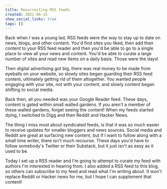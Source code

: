 ```yaml
---
title: Resurrecting RSS feeds
created: 2022-06-15
show_social_links: true
tags: []
---
```


Back when I was a young lad, RSS feeds were _the_ way to stay up to date on news, blogs, and other content. You'd find sites you liked, then add their content to your RSS feed reader and then you'd be able to go to a single place to view all your news and content. You'd be able to curate a large number of sites and read new items on a daily basis. Those were the days!

Then digital advertising got big, there was real money to be made from eyeballs on your website, so slowly sites began guarding their RSS feed content, ultimately getting rid of them altogether. You wanted people engaging with your site, not with your content, and slowly content began shifting to social media.

Back then, all you needed was your Google Reader feed. These days, content is gated within small walled gardens. If you aren't a member of these walled gardens, forget seeing the content! When my feeds started dying, I switched to Digg and then Reddit and Hacker News.

The thing I miss most about syndicated feeds, is that it was so much easier to receive updates for smaller bloggers and news sources. Social media and Reddit are great at surfacing new content, but if I want to follow along with a small time writer, there isn't much recourse. These days you'd have to follow somebody's Twitter or their Substack, but it just isn't as easy as it used to be.

Today I set up a RSS reader and I'm going to attempt to curate my feed with authors I'm interested in hearing from. I also added a RSS feed to this blog, so others can subscribe to my feed and read what I'm writing about. It won't replace Reddit or Hacker news for me, but I hope I can supplement that content!
